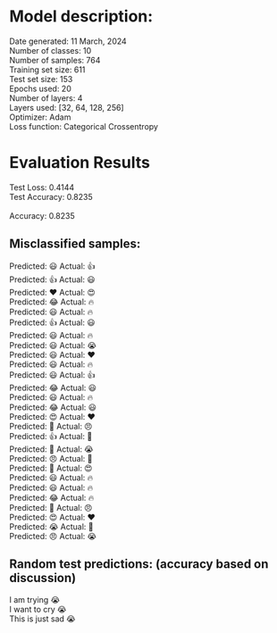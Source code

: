 # Model description:<br>
Date generated: 11 March, 2024<br>
Number of classes: 10<br>
Number of samples: 764<br>
Training set size: 611<br>
Test set size: 153<br>
Epochs used: 20<br>
Number of layers: 4<br>
Layers used: [32, 64, 128, 256]<br>
Optimizer: Adam<br>
Loss function: Categorical Crossentropy<br>
# Evaluation Results<br>
Test Loss: 0.4144<br>
Test Accuracy: 0.8235<br><br>
Accuracy: 0.8235

## Misclassified samples:<br>
Predicted: 😃 Actual: 👍<br>
Predicted: 👍 Actual: 😃<br>
Predicted: ❤️ Actual: 😍<br>
Predicted: 😂 Actual: 🔥<br>
Predicted: 😃 Actual: 🔥<br>
Predicted: 👍 Actual: 😃<br>
Predicted: 😃 Actual: 🔥<br>
Predicted: 😃 Actual: 😭<br>
Predicted: 😃 Actual: ❤️<br>
Predicted: 😃 Actual: 🔥<br>
Predicted: 😃 Actual: 👍<br>
Predicted: 😂 Actual: 😃<br>
Predicted: 😃 Actual: 🔥<br>
Predicted: 😂 Actual: 😃<br>
Predicted: 😍 Actual: ❤️<br>
Predicted: 🙏 Actual: 😠<br>
Predicted: 👍 Actual: 🙏<br>
Predicted: 🤔 Actual: 😭<br>
Predicted: 😠 Actual: 🙏<br>
Predicted: 🤔 Actual: 😍<br>
Predicted: 😃 Actual: 🔥<br>
Predicted: 😃 Actual: 🔥<br>
Predicted: 😂 Actual: 🔥<br>
Predicted: 🤔 Actual: 😠<br>
Predicted: 😍 Actual: ❤️<br>
Predicted: 😭 Actual: 🤔<br>
Predicted: 😠 Actual: 😭<br>

## Random test predictions: (accuracy based on discussion)<br>
I am trying 😭<br>
I want to cry 😭<br>
This is just sad 😭<br>
